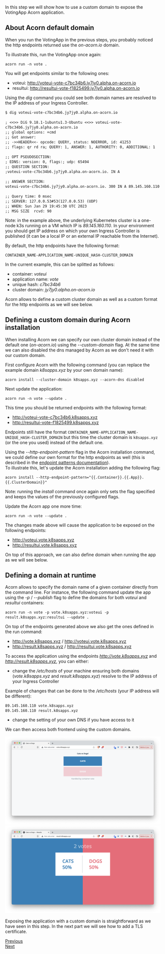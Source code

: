 In this step we will show how to use a custom domain to expose the VotingApp Acorn application.

## About Acorn default domain

When you run the VotingApp in the previous steps, you probably noticed the http endpoints returned use the *on-acorn.io* domain. 

To illustrate this, run the VotingApp once again:

```
acorn run -n vote .
```

You will get endpoints similar to the following ones:

- voteui: http://voteui-vote-c7bc34b6.jy7jy0.alpha.on-acorn.io
- resultui: http://resultui-vote-f1825499.jy7jy0.alpha.on-acorn.io

Using the *dig* command you could see both domain names are resolved to the IP address of your Ingress Controller. 

```
$ dig voteui-vote-c7bc34b6.jy7jy0.alpha.on-acorn.io

; <<>> DiG 9.18.1-1ubuntu1.3-Ubuntu <<>> voteui-vote-c7bc34b6.jy7jy0.alpha.on-acorn.io
;; global options: +cmd
;; Got answer:
;; ->>HEADER<<- opcode: QUERY, status: NOERROR, id: 41253
;; flags: qr rd ra; QUERY: 1, ANSWER: 1, AUTHORITY: 0, ADDITIONAL: 1

;; OPT PSEUDOSECTION:
; EDNS: version: 0, flags:; udp: 65494
;; QUESTION SECTION:
;voteui-vote-c7bc34b6.jy7jy0.alpha.on-acorn.io. IN A

;; ANSWER SECTION:
voteui-vote-c7bc34b6.jy7jy0.alpha.on-acorn.io. 300 IN A	89.145.160.110

;; Query time: 0 msec
;; SERVER: 127.0.0.53#53(127.0.0.53) (UDP)
;; WHEN: Sun Jan 29 19:45:30 UTC 2023
;; MSG SIZE  rcvd: 90
```

Note: in the example above, the underlying Kubernetes cluster is a one-node k3s running on a VM which IP is *89.145.160.110*. In your environment you should get IP address on which your own Ingress Controller is published (it can be a local IP or an external IP reachable from the Internet).

By default, the http endpoints have the following format: 

```
CONTAINER_NAME-APPLICATION_NAME-UNIQUE_HASH-CLUSTER_DOMAIN
```

In the current example, this can be splitted as follows:

- container: *voteui*
- application name: *vote*
- unique hash: *c7bc34b6*
- cluster domain: *jy7jy0.alpha.on-acorn.io*

Acorn allows to define a custom cluster domain as well as a custom format for the http endpoints as we will see below.

## Defining a custom domain during Acorn installation

When installing Acorn we can specify our own cluster domain instead of the default one (*on-acorn.io*) using the *--custom-domain* flag. At the same time we can also disabled the dns managed by Acorn as we don't need it with our custom domain. 

First configure Acorn with the following command (you can replace the example domain *k8sapps.xyz* by your own domain name):

```
acorn install --cluster-domain k8sapps.xyz --acorn-dns disabled
```

Next update the application:

```
acorn run -n vote --update .
```

This time you should be returned endpoints with the following format:

- http://voteui-vote-c7bc34b6.k8sapps.xyz
- http://resultui-vote-f1825499.k8sapps.xyz

Endpoints still have the format ```CONTAINER_NAME-APPLICATION_NAME-UNIQUE_HASH-CLUSTER_DOMAIN``` but this time the cluster domain is ```k8sapps.xyz``` (or the one you used) instead of the default one.

Using the *--http-endpoint-pattern* flag in the Acorn installation command, we could define our own format for the http endpoints as well (this is described in the [endpoint patterns documentation](https://docs.acorn.io/running/networking#endpoint-patterns)).  
To illustrate this, let's update the Acorn installation adding the following flag:

```
acorn install --http-endpoint-pattern="{{.Container}}.{{.App}}.{{.ClusterDomain}}"
```

Note: running the *install* command once again only sets the flag specified and keeps the values of the previously configured flags.

Update the Acorn app one more time:

```
acorn run -n vote --update .
```

The changes made above will cause the application to be exposed on the following endpoints:

- http://voteui.vote.k8sapps.xyz
- http://resultui.vote.k8sapps.xyz

On top of this approach, we can also define domain when running the app as we will see below.

## Defining a domain at runtime

Acorn allows to specify the domain name of a given container directly from the command line. For instance, the following command update the app using the *-p* / *--publish* flag to define the domains for both *voteui* and *resultui* containers:

```
acorn run -n vote -p vote.k8sapps.xyz:voteui -p result.k8sapps.xyz:resultui --update .
```

On top of the endpoints generated above we also get the ones defined in the run command:

- http://vote.k8sapps.xyz / http://voteui.vote.k8sapps.xyz
- http://result.k8sapps.xyz / http://resultui.vote.k8sapps.xyz

To access the application using the endpoints *http://vote.k8sapps.xyz* and *http://result.k8sapps.xyz*, you can either:

- change the */etc/hosts* of your machine ensuring both domains (*vote.k8sapps.xyz* and *result.k8sapps.xyz*) resolve to the IP address of your Ingress Controller

Example of changes that can be done to the */etc/hosts* (your IP address will be different): 
```
89.145.160.110 vote.k8sapps.xyz
89.145.160.110 result.k8sapps.xyz
```

- change the setting of your own DNS if you have access to it

We can then access both frontend using the custom domains.

![Vote UI](./images/domain/vote.png)
![Result UI](./images/domain/result.png)

Exposing the application with a custom domain is straightforward as we have seen in this step. In the next part we will see how to add a TLS certificate.

[Previous](./upgrade.md)  
[Next](./tls.md)